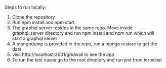 Steps to run locally:

1. Clone the repository
2. Run npm install and npm start
3. The graphql server resides in the same repo. Move inside graphql_server directory and run npm install and npm run which will start a graphql server
4. A mongodump is provided in the repo, run a mongo restore to get the data
5. visit http://localhost:3001/gridwall to see the app
6. To run the test cases go to the root directory and run jest from termiinal
